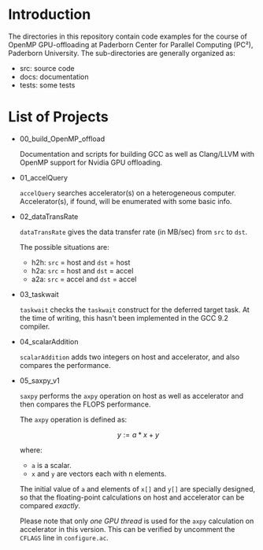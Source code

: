 # Introduction

The directories in this repository contain code examples for the course of
OpenMP GPU-offloading at Paderborn Center for Parallel Computing (PC²),
Paderborn University. The sub-directories are generally organized as:

* src: source code
* docs: documentation
* tests: some tests

# List of Projects

* 00_build_OpenMP_offload

  Documentation and scripts for building GCC as well as Clang/LLVM with OpenMP
  support for Nvidia GPU offloading.

* 01_accelQuery

  `accelQuery` searches accelerator(s) on a heterogeneous computer.
  Accelerator(s), if found, will be enumerated with some basic info.

* 02_dataTransRate

  `dataTransRate` gives the data transfer rate (in MB/sec) from `src` to `dst`.

  The possible situations are:

  * h2h: `src` = host  and `dst` = host
  * h2a: `src` = host  and `dst` = accel
  * a2a: `src` = accel and `dst` = accel

* 03_taskwait

  `taskwait` checks the `taskwait` construct for the deferred target task.
  At the time of writing, this hasn't been implemented in the GCC 9.2 compiler.

* 04_scalarAddition

  `scalarAddition` adds two integers on host and accelerator, and also compares
  the performance.

* 05_saxpy_v1

  `saxpy` performs the `axpy` operation on host as well as accelerator and then
  compares the FLOPS performance.

  The `axpy` operation is defined as:

  $$ y := a * x + y $$

  where:

  - `a` is a scalar.
  - `x` and `y` are vectors each with n elements.

  The initial value of `a` and elements of `x[]` and `y[]` are specially
  designed, so that the floating-point calculations on host and accelerator
  can be compared _exactly_.

  Please note that only _one GPU thread_ is used for the `axpy` calculation on
  accelerator in this version. This can be verified by uncomment the `CFLAGS`
  line in `configure.ac`.
